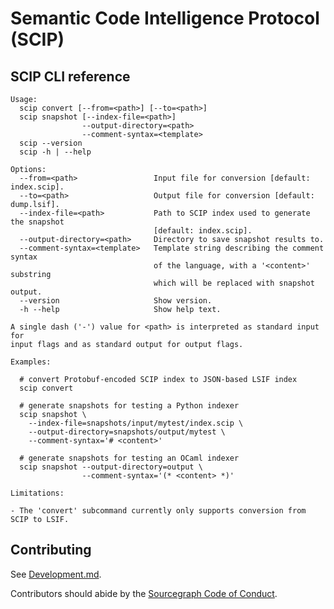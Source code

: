 # Semantic Code Intelligence Protocol (SCIP)

<!--
Workaround: This file is under cmd/ and symlinked from the root
instead of being present at the root because:
1. go:embed doesn't allow .. in embed paths.
2. GitHub Flavored Markdown doesn't allow file inclusion.
3. It is useful to keep the help text automatically in sync
   between the Readme and the CLI output.
-->

## SCIP CLI reference

<!-- begin usage -->

```
Usage:
  scip convert [--from=<path>] [--to=<path>]
  scip snapshot [--index-file=<path>]
                --output-directory=<path>
                --comment-syntax=<template>
  scip --version
  scip -h | --help

Options:
  --from=<path>                 Input file for conversion [default: index.scip].
  --to=<path>                   Output file for conversion [default: dump.lsif].
  --index-file=<path>           Path to SCIP index used to generate the snapshot
                                [default: index.scip].
  --output-directory=<path>     Directory to save snapshot results to.
  --comment-syntax=<template>   Template string describing the comment syntax
                                of the language, with a '<content>' substring
                                which will be replaced with snapshot output.
  --version                     Show version.
  -h --help                     Show help text.

A single dash ('-') value for <path> is interpreted as standard input for
input flags and as standard output for output flags.

Examples:

  # convert Protobuf-encoded SCIP index to JSON-based LSIF index
  scip convert

  # generate snapshots for testing a Python indexer
  scip snapshot \
    --index-file=snapshots/input/mytest/index.scip \
    --output-directory=snapshots/output/mytest \
    --comment-syntax='# <content>'

  # generate snapshots for testing an OCaml indexer
  scip snapshot --output-directory=output \
                --comment-syntax='(* <content> *)'

Limitations:

- The 'convert' subcommand currently only supports conversion from SCIP to LSIF.
```

<!-- end usage -->

## Contributing

See [Development.md](./Development.md).

Contributors should abide by the [Sourcegraph Code of Conduct](https://handbook.sourcegraph.com/company-info-and-process/communication/code_of_conduct/).
